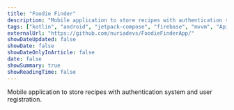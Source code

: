 ```yaml
---
title: "Foodie Finder"
description: "Mobile application to store recipes with authentication system and user registration."
tags: ["kotlin", "android", "jetpack-compose", "firebase", "mvvm", "Api"]
externalUrl: "https://github.com/nuriadevs/FoodieFinderApp/"
showDateUpdated: false
showDate: false
showDateOnlyInArticle: false
date: false
showSummary: true
showReadingTime: false
---
```


Mobile application to store recipes with authentication system and user registration.
